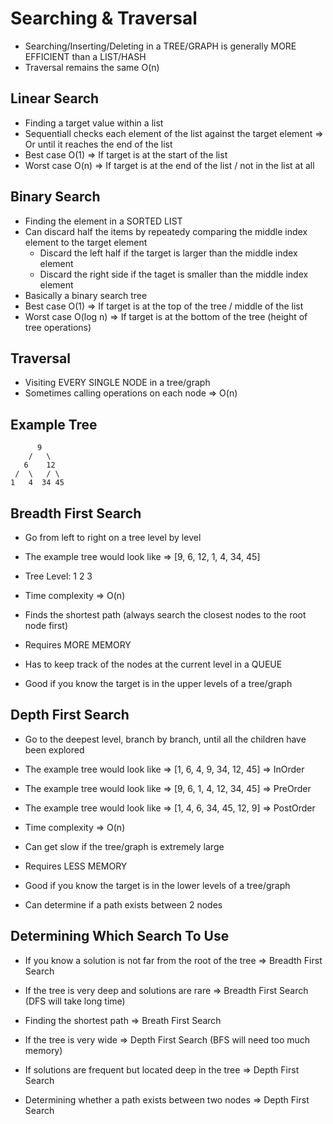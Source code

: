 # Searching & Traversal
- Searching/Inserting/Deleting in a TREE/GRAPH is generally MORE EFFICIENT than a LIST/HASH
- Traversal remains the same O(n)

## Linear Search
- Finding a target value within a list
- Sequentiall checks each element of the list against the target element => Or until it reaches the end of the list
- Best case O(1) => If target is at the start of the list
- Worst case O(n) => If target is at the end of the list / not in the list at all

## Binary Search
- Finding the element in a SORTED LIST
- Can discard half the items by repeatedy comparing the middle index element to the target element
    - Discard the left half if the target is larger than the middle index element
    - Discard the right side if the taget is smaller than the middle index element
- Basically a binary search tree
- Best case O(1) => If target is at the top of the tree / middle of the list
- Worst case O(log n) => If target is at the bottom of the tree (height of tree operations)

## Traversal
- Visiting EVERY SINGLE NODE in a tree/graph
- Sometimes calling operations on each node
=> O(n)

## Example Tree
          9
        /   \
       6    12
     /  \   / \
    1   4  34 45

## Breadth First Search
- Go from left to right on a tree level by level
- The example tree would look like => [9, 6, 12, 1, 4, 34, 45]
- Tree Level:                          1  2      3

- Time complexity => O(n)
- Finds the shortest path (always search the closest nodes to the root node first)
- Requires MORE MEMORY
- Has to keep track of the nodes at the current level in a QUEUE
- Good if you know the target is in the upper levels of a tree/graph

## Depth First Search
- Go to the deepest level, branch by branch, until all the children have been explored
- The example tree would look like => [1, 6, 4, 9, 34, 12, 45] => InOrder
- The example tree would look like => [9, 6, 1, 4, 12, 34, 45] => PreOrder
- The example tree would look like => [1, 4, 6, 34, 45, 12, 9] => PostOrder

- Time complexity => O(n)
- Can get slow if the tree/graph is extremely large
- Requires LESS MEMORY
- Good if you know the target is in the lower levels of a tree/graph
- Can determine if a path exists between 2 nodes

## Determining Which Search To Use
- If you know a solution is not far from the root of the tree => Breadth First Search
- If the tree is very deep and solutions are rare => Breadth First Search (DFS will take long time)
- Finding the shortest path => Breath First Search

- If the tree is very wide => Depth First Search (BFS will need too much memory)
- If solutions are frequent but located deep in the tree => Depth First Search
- Determining whether a path exists between two nodes => Depth First Search